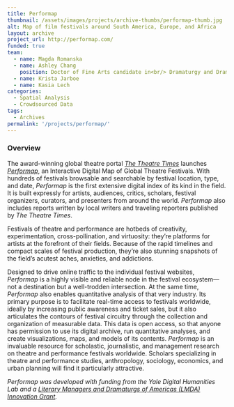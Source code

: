 ```yaml
---
title: Performap
thumbnail: /assets/images/projects/archive-thumbs/performap-thumb.jpg
alt: Map of film festivals around South America, Europe, and Africa
layout: archive
project_url: http://performap.com/
funded: true
team:
  - name: Magda Romanska
  - name: Ashley Chang
    position: Doctor of Fine Arts candidate in<br/> Dramaturgy and Dramatic Criticism
  - name: Krista Jarboe
  - name: Kasia Lech
categories:
  - Spatial Analysis
  - Crowdsourced Data
tags:
  - Archives
permalink: '/projects/performap/'
---
```


### Overview

The award-winning global theatre portal *<a href='https://thetheatretimes.com/' target='_blank'>The Theatre Times</a>* launches *<a href='http://performap.com/' target='_blank'>Performap</a>*, an Interactive Digital Map of Global Theatre Festivals. With hundreds of festivals browsable and searchable by festival location, type, and date, *Performap* is the first extensive digital index of its kind in the field. It is built expressly for artists, audiences, critics, scholars, festival organizers, curators, and presenters from around the world. *Performap* also includes reports written by local writers and traveling reporters published by *The Theatre Times*.

Festivals of theatre and performance are hotbeds of creativity, experimentation, cross-pollination, and virtuosity: they’re platforms for artists at the forefront of their fields. Because of the rapid timelines and compact scales of festival production, they’re also stunning snapshots of the field’s acutest aches, anxieties, and addictions. 

Designed to drive online traffic to the individual festival websites, *Performap* is a highly visible and reliable node in the festival ecosystem—not a destination but a well-trodden intersection. At the same time, *Performap* also enables quantitative analysis of that very industry. Its primary purpose is to facilitate real-time access to festivals worldwide, ideally by increasing public awareness and ticket sales, but it also articulates the contours of festival circuitry through the collection and organization of measurable data. This data is open access, so that anyone has permission to use its digital archive, run quantitative analyses, and create visualizations, maps, and models of its contents. *Performap* is an invaluable resource for scholastic, journalistic, and management research on theatre and performance festivals worldwide. Scholars specializing in theatre and performance studies, anthropology, sociology, economics, and urban planning will find it particularly attractive.

*Performap was developed with funding from the Yale Digital Humanities Lab and a <a href='https://www.broadwayworld.com/industry/article/Literary-Managers-And-Dramaturgs-Of-The-Americas-Announces-2019-Grant-Recipients-20190707' target='_blank'>Literary Managers and Dramaturgs of Americas (LMDA) Innovation Grant</a>.*
